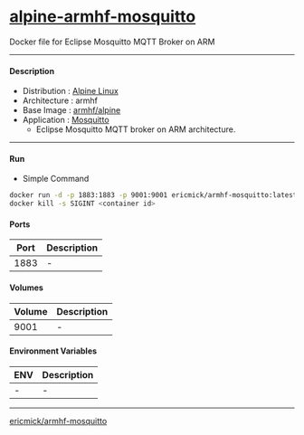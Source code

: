 # [alpine-armhf-mosquitto](https://hub.docker.com/r/ericmick/armhf-mosquitto/)
Docker file for Eclipse Mosquitto MQTT Broker on ARM

----------------------------------------
#### Description
* Distribution : [Alpine Linux](https://alpinelinux.org/)
* Architecture : armhf
* Base Image   : [armhf/alpine](https://hub.docker.com/r/armhf/alpine/)
* Application  : [Mosquitto](https://github.com/ericontech/alpine-armhf-mosquitto)
    - Eclipse Mosquitto MQTT broker on ARM architecture.



----------------------------------------
#### Run
* Simple Command
```sh
docker run -d -p 1883:1883 -p 9001:9001 ericmick/armhf-mosquitto:latest
docker kill -s SIGINT <container id>
```


#### Ports
| Port               | Description                                      |
|--------------------|--------------------------------------------------|
| 1883               | -                                                |


#### Volumes
| Volume             | Description                                      |
|--------------------|--------------------------------------------------|
| 9001               | -                                                |


#### Environment Variables
| ENV                | Description                                      |
|--------------------|--------------------------------------------------|
| -                  | -                                                |



----------------------------------------
[ericmick/armhf-mosquitto](https://hub.docker.com/r/ericmick/armhf-mosquitto/)
